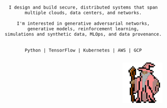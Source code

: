<p align="center">
  <br>
  <br>
  <br>
  <samp>I design and build secure, distributed systems that span multiple clouds, data centers, and networks.<br><br>
  I'm interested in generative adversarial networks, generative models, reinforcement learning, <br>
    simulations and synthetic data, MLOps, and data provenance.<br><br><br>
   Python  |  TensorFlow  |  Kubernetes  |  AWS  |  GCP</samp>
  <br>
  <br>
</p>
<p align="right">
  <img src="https://github.com/galenballew/galenballew/blob/main/party-time.gif"/>
  <br>
  <br>
</p>
